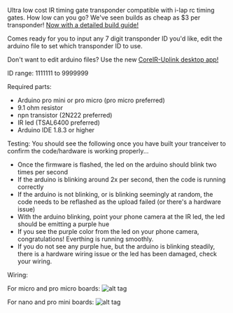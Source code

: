 Ultra low cost IR timing gate transponder compatible with i-lap rc timing gates. How low can you go? We've seen builds as cheap as $3 per transponder!
[Now with a detailed build guide!](http://mrickert.com/2016/10/12/building-your-own-coreir-transponder/)


Comes ready for you to input any 7 digit transponder ID you'd like, edit the arduino file to set which transponder ID to use.

Don't want to edit arduino files? Use the new [CoreIR-Uplink desktop app!](https://github.com/slacker87/CoreIR-Uplink)

ID range: 1111111 to 9999999

Required parts:
* Arduino pro mini or pro micro (pro micro preferred)
* 9.1 ohm resistor
* npn transistor (2N222 preferred)
* IR led (TSAL6400 preferred)
* Arduino IDE 1.8.3 or higher

Testing:
You should see the following once you have built your tranceiver to confirm the code/hardware is working properly...
* Once the firmware is flashed, the led on the arduino should blink two times per second
* If the arduino is blinking around 2x per second, then the code is running correctly
* If the arduino is not blinking, or is blinking seemingly at random, the code needs to be reflashed as the upload failed (or there's a hardware issue)
* With the arduino blinking, point your phone camera at the IR led, the led should be emitting a purple hue
* If you see the purple color from the led on your phone camera, congratulations! Everthing is running smoothly.
* If you do not see any purple hue, but the arduino is blinking steadily, there is a hardware wiring issue or the led has been damaged, check your wiring.

Wiring:

For micro and pro micro boards:
![alt tag](https://raw.githubusercontent.com/slacker87/CoreIR/master/micro.png)

For nano and pro mini boards:
![alt tag](https://raw.githubusercontent.com/slacker87/CoreIR/master/mini.png)
